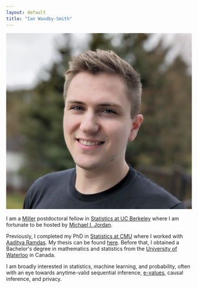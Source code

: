 ```yaml
---
layout: default
title: "Ian Waudby-Smith"
---
```


<img id='headerim' src="/assets/images/headshot2024.jpg">

I am a [Miller](https://miller.berkeley.edu/) postdoctoral fellow in [Statistics at UC Berkeley](https://statistics.berkeley.edu/) where I am fortunate to be hosted by [Michael I. Jordan](https://people.eecs.berkeley.edu/~jordan/). 

Previously, I completed my PhD in [Statistics at CMU](http://stat.cmu.edu/) where I worked with [Aaditya Ramdas](http://www.stat.cmu.edu/~aramdas/). My thesis can be found [here](thesis.pdf). Before that, I obtained a Bachelor's degree in mathematics and statistics from the [University of Waterloo](https://uwaterloo.ca/math/) in Canada.

I am broadly interested in statistics, machine learning, and probability, often with an eye towards anytime-valid sequential inference, [e-values](https://en.wikipedia.org/wiki/E-values), causal inference, and privacy. 

